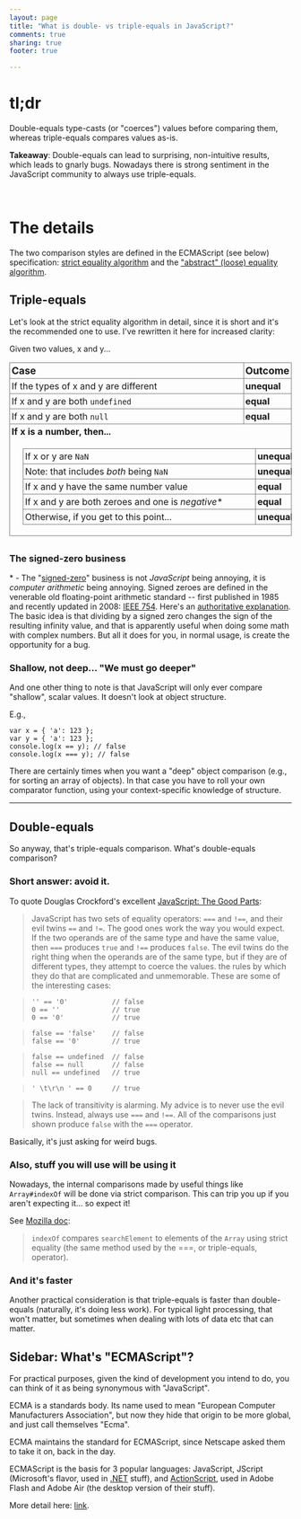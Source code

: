 ```yaml
---
layout: page
title: "What is double- vs triple-equals in JavaScript?"
comments: true
sharing: true
footer: true

---
```


# tl;dr

Double-equals type-casts (or "coerces") values before comparing them, whereas triple-equals compares values as-is.

**Takeaway**: Double-equals can lead to surprising, non-intuitive results, which leads to gnarly bugs. Nowadays there is strong sentiment in the JavaScript community to always use triple-equals.

<br>

# The details

The two comparison styles are defined in the ECMAScript (see below) specification: [strict equality algorithm](http://ecma-international.org/ecma-262/5.1/#sec-11.9.6) and the ["abstract" (loose) equality algorithm](http://ecma-international.org/ecma-262/5.1/#sec-11.9.3).

## Triple-equals

Let's look at the strict equality algorithm in detail, since it is short and it's the recommended one to use. I've rewritten it here for increased clarity:

Given two values, x and y...

<style>
  th {
    font-size: 1.1em;
  }
  td, th {
    text-align: left;
    border:1px solid gray;
    padding:3px;
  }
  h4 {
    margin-top: 20px;
  }
</style>
<table style="margin-bottom:30px">
<tr><th style="width:99%">Case</th><th>Outcome</th></tr>
<tr><td>If the types of x and y are different</td><td><strong>unequal</strong></td></tr>
<tr><td>If x and y are both <code>undefined</code></td><td><strong>equal</strong></td></tr>
<tr><td>If x and y are both <code>null</code></td><td><strong>equal</strong></td></tr>
<tr>
	<td colspan="2"><strong>If x is a number, then...</strong>
		<table style="width:98%;margin-left:20px;margin-top:20px">
			<tr><td style="width:99%">If x or y are <code>NaN</code></td><td><strong>unequal</strong></td></tr>
			<tr><td>Note: that includes <em>both</em> being <code>NaN</code></td><td><strong>unequal</strong></td></tr>
			<tr><td>If x and y have the same number value</td><td><strong>equal</strong></td></tr>
			<tr><td>If x and y are both zeroes and one is <em>negative</em>*</td><td><strong>equal</strong></td></tr>
			<tr><td>Otherwise, if you get to this point...</td><td><strong>unequal</strong></td></tr>
		</table>
	</td>
</tr>
</table>

### The signed-zero business 

\* - The "[signed-zero](http://en.wikipedia.org/wiki/Signed_zero)" business is not *JavaScript* being annoying, it is *computer arithmetic* being annoying. Signed zeroes are defined in the venerable old floating-point arithmetic standard -- first published in 1985 and recently updated in 2008: [IEEE 754](http://ieeexplore.ieee.org/xpl/articleDetails.jsp?arnumber=4610935&sortType%3Dasc_p_Sequence%26filter%3DAND%28p_IS_Number%3A4610934%29). Here's an [authoritative explanation](http://docs.oracle.com/cd/E19957-01/806-3568/ncg_goldberg.html#924). The basic idea is that dividing by a signed zero changes the sign of the resulting infinity value, and that is apparently useful when doing some math with complex numbers. But all it does for you, in normal usage, is create the opportunity for a bug.

### Shallow, not deep... "We must go deeper"

And one other thing to note is that JavaScript will only ever compare "shallow", scalar values. It doesn't look at object structure.

E.g.,


	var x = { 'a': 123 };
	var y = { 'a': 123 };
	console.log(x == y); // false
	console.log(x === y); // false

There are certainly times when you want a "deep" object comparison (e.g., for sorting an array of objects). In that case you have to roll your own comparator function, using your context-specific knowledge of structure.

---

## Double-equals

So anyway, that's triple-equals comparison. What's double-equals comparison?

### Short answer: avoid it. 

To quote Douglas Crockford's excellent [JavaScript: The Good Parts][1]:

> JavaScript has two sets of equality operators: `===` and `!==`, and their evil twins `==` and `!=`.  The good ones work the way you would expect.  If the two operands are of the same type and have the same value, then `===` produces `true` and `!==` produces `false`.  The evil twins do the right thing when the operands are of the same type, but if they are of different types, they attempt to coerce the values.  the rules by which they do that are complicated and unmemorable.  These are some of the interesting cases:

>     '' == '0'           // false
>     0 == ''             // true
>     0 == '0'            // true
    
>     false == 'false'    // false
>     false == '0'        // true
    
>     false == undefined  // false
>     false == null       // false
>     null == undefined   // true
    
>     ' \t\r\n ' == 0     // true

> The lack of transitivity is alarming.  My advice is to never use the evil twins.  Instead, always use `===` and `!==`.  All of the comparisons just shown produce `false` with the `===` operator.

Basically, it's just asking for weird bugs.

### Also, stuff you will use will be using it

Nowadays, the internal comparisons made by useful things like `Array#indexOf` will be done via strict comparison. This can trip you up if you aren't expecting it... so expect it!

See [Mozilla doc](https://developer.mozilla.org/en-US/docs/Web/JavaScript/Reference/Global_Objects/Array/indexOf):

> `indexOf` compares `searchElement` to elements of the `Array` using strict equality (the same method used by the ===, or triple-equals, operator).

### And it's faster

Another practical consideration is that triple-equals is faster than double-equals (naturally, it's doing less work). For typical light processing, that won't matter, but sometimes when dealing with lots of data etc that can matter.

	


## Sidebar: What's "ECMAScript"?

For practical purposes, given the kind of development you intend to do, you can think of it as being synonymous with "JavaScript".

ECMA is a standards body. Its name used to mean "European Computer Manufacturers Association", but now they hide that origin to be more global, and just call themselves "Ecma".

ECMA maintains the standard for ECMAScript, since Netscape asked them to take it on, back in the day.

ECMAScript is the basis for 3 popular languages: JavaScript, JScript (Microsoft's flavor, used in [.NET](http://www.microsoft.com/net) stuff), and [ActionScript](http://www.adobe.com/devnet/actionscript.html), used in Adobe Flash and Adobe Air (the desktop version of their stuff).

More detail here: [link](http://en.wikipedia.org/wiki/ECMAScript).



[1]: http://www.amazon.com/JavaScript-Good-Parts-Douglas-Crockford/dp/0596517742
